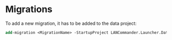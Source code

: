 ﻿# Migrations
To add a new migration, it has to be added to the data project:
```ps
add-migration <MigrationName> -StartupProject LANCommander.Launcher.Data
```